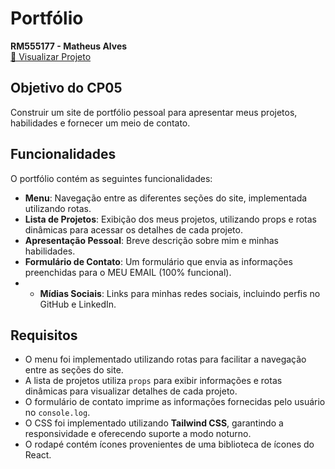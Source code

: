# Portfólio

**RM555177 - Matheus Alves**  
[🔗 Visualizar Projeto](https://cp-web-dev-05.vercel.app)

## Objetivo do CP05

Construir um site de portfólio pessoal para apresentar meus projetos, habilidades e fornecer um meio de contato.

## Funcionalidades

O portfólio contém as seguintes funcionalidades:

- **Menu**: Navegação entre as diferentes seções do site, implementada utilizando rotas.
- **Lista de Projetos**: Exibição dos meus projetos, utilizando props e rotas dinâmicas para acessar os detalhes de cada projeto.
- **Apresentação Pessoal**: Breve descrição sobre mim e minhas habilidades.
- **Formulário de Contato**: Um formulário que envia as informações preenchidas para o MEU EMAIL (100% funcional).
- - **Mídias Sociais**: Links para minhas redes sociais, incluindo perfis no GitHub e LinkedIn.

## Requisitos

- O menu foi implementado utilizando rotas para facilitar a navegação entre as seções do site.
- A lista de projetos utiliza `props` para exibir informações e rotas dinâmicas para visualizar detalhes de cada projeto.
- O formulário de contato imprime as informações fornecidas pelo usuário no `console.log`.
- O CSS foi implementado utilizando **Tailwind CSS**, garantindo a responsividade e oferecendo suporte a modo noturno.
- O rodapé contém ícones provenientes de uma biblioteca de ícones do React.

 
 
